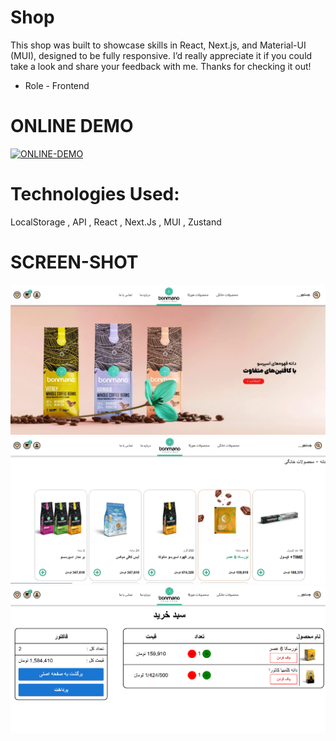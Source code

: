 # Shop
This shop was built to showcase skills in React, Next.js, and Material-UI (MUI), designed to be fully responsive. I’d really appreciate it if you could take a look and share your feedback with me. Thanks for checking it out!

- Role - Frontend

# ONLINE DEMO
[![ONLINE-DEMO](https://img.shields.io/badge/online-Demo-green)](https://shop-eight-beryl.vercel.app/)
# Technologies Used:
 LocalStorage , API , React , Next.Js , MUI , Zustand
 # SCREEN-SHOT
<img src="public/ss/2.png" >
<img src="public/ss/3.png" >
<img src="public/ss/1.png" >
